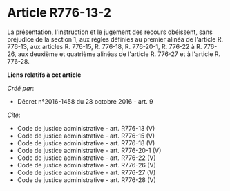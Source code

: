 # Article R776-13-2

La présentation, l'instruction et le jugement des recours obéissent, sans préjudice de la section 1, aux règles définies au
premier alinéa de l'article R. 776-13, aux articles R. 776-15, 
R. 776-18, R. 776-20-1, R. 776-22 à R. 776-26, aux deuxième et quatrième alinéas de l'article R. 776-27 et à l'article R.
776-28.

**Liens relatifs à cet article**

_Créé par_:

  - Décret n°2016-1458 du 28 octobre 2016 - art. 9

_Cite_:

  - Code de justice administrative - art. R776-13 (V)
  - Code de justice administrative - art. R776-15 (V)
  - Code de justice administrative - art. R776-18 (V)
  - Code de justice administrative - art. R776-20-1 (V)
  - Code de justice administrative - art. R776-22 (V)
  - Code de justice administrative - art. R776-26 (V)
  - Code de justice administrative - art. R776-27 (V)
  - Code de justice administrative - art. R776-28 (V)

